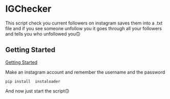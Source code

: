 # IGChecker

This script check you current followers on instagram saves them into a .txt file and if you see someone unfollow you it goes through all your followers and tells you who unfollowed you🙃

<!-- GETTING STARTED -->
## Getting Started

<a href="#getting-started">Getting Started</a>

Make an instagram account and remember the username and the password

```
pip install  instaloader
```

And now just start the script🙃
